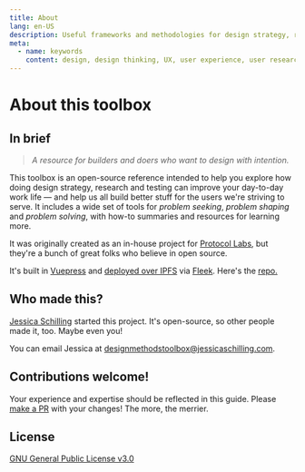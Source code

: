 ```yaml
---
title: About
lang: en-US
description: Useful frameworks and methodologies for design strategy, research and testing
meta:
  - name: keywords
    content: design, design thinking, UX, user experience, user research, user testing
---
```


# About this toolbox

## In brief

> _A resource for builders and doers who want to design with intention._

This toolbox is an open-source reference intended to help you explore how doing design strategy, research and testing can improve your day-to-day work life — and help us all build better stuff for the users we're striving to serve. It includes a wide set of tools for _problem seeking_, _problem shaping_ and _problem solving_, with how-to summaries and resources for learning more.

It was originally created as an in-house project for [Protocol Labs](https://protocol.ai), but they're a bunch of great folks who believe in open source.

It's built in [Vuepress](https://vuepress.vuejs.org/) and [deployed over IPFS](https://designmethodstoolbox.on.fleek.co/) via [Fleek](https://fleek.co/). Here's the [repo.](https://github.com/jessicaschilling/design-methods-toolbox)

## Who made this?
[Jessica Schilling](https://www.jessicaschilling.com) started this project. It's open-source, so other people made it, too. Maybe even you!

You can email Jessica at designmethodstoolbox@jessicaschilling.com.

## Contributions welcome!

Your experience and expertise should be reflected in this guide. Please [make a PR](https://github.com/jessicaschilling/design-methods-toolbox/pulls) with your changes! The more, the merrier.

## License

[GNU General Public License v3.0](LICENSE.md)
